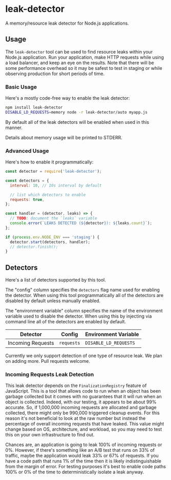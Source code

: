 # leak-detector

A memory/resource leak detector for Node.js applications.


## Usage

The `leak-detector` tool can be used to find resource leaks within your Node.js application. Run your application, make HTTP requests while using a load balancer, and keep an eye on the results. Note that there will be some performance overhead so it may be safest to test in staging or while observing production for short periods of time.

### Basic Usage

Here's a mostly code-free way to enable the leak detector:

```sh
npm install leak-detector
DISABLE_LD_REQUESTS=memory node -r leak-detector/auto myapp.js
```

By default all of the leak detectors will be enabled when used in this manner.

Details about memory usage will be printed to STDERR.

### Advanced Usage

Here's how to enable it programmatically:

```javascript
const detector = require('leak-detector');

const detectors = {
  interval: 10, // 10s interval by default

  // list which detectors to enable
  requests: true,
};

const handler = (detector, leaks) => {
  // TODO: document the `leaks` variable
  console.error(`LEAKS DETECTED (${detector}): ${leaks.count}`);
};

if (process.env.NODE_ENV === 'staging') {
  detector.start(detectors, handler);
  // detector.finish();
}
```


## Detectors

Here's a list of detectors supported by this tool.

The "config" column specifies the `detectors` flag name used for enabling the detector. When using this tool programmatically all of the detectors are disabled by default unless manually enabled.

The "environment variable" column specifies the name of the environment variable used to disable the detector. When using this by injecting via command line all of the detectors are enabled by default.

| Detector          | Config     | Environment Variable  |
|-------------------|------------|-----------------------|
| Incoming Requests | `requests` | `DISABLE_LD_REQUESTS` |

Currently we only support detection of one type of resource leak. We plan on adding more. Pull requests welcome.

### Incoming Requests Leak Detection

This leak detector depends on the `FinalizationRegistry` feature of JavaScript. This is a tool that allows code to run when an object has been garbage collected but it comes with no guarantees that it will run when an object is collected. Indeed, with our testing, it appears to be about 99% accurate. So, if 1,000,000 incoming requests are allocated and garbage collected, there might only be 990,000 triggered cleanup events. For this reason it's not beneficial to look at the raw number but instead the percentage of overall incoming requests that have leaked. This value might change based on OS, architecture, and workload, so you may need to test this on your own infrastructure to find out.

Chances are, an application is going to leak 100% of incoming requests or 0%. However, if there's something like an A/B test that runs on 33% of traffic, maybe the application would leak 33% or 67% of requests. If you have a code path that runs 1% of the time then it is likely indistinguishable from the margin of error. For testing purposes it's best to enable code paths 100% or 0% of the time to deterministically isolate a leak anyway.
